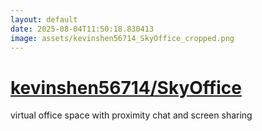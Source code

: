 ```yaml
---
layout: default
date: 2025-08-04T11:50:18.830413
image: assets/kevinshen56714_SkyOffice_cropped.png
---
```


# [kevinshen56714/SkyOffice](https://github.com/kevinshen56714/SkyOffice)

virtual office space with proximity chat and screen sharing

